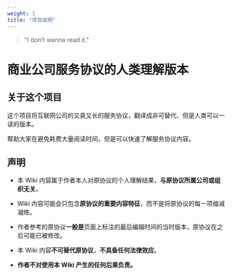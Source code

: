 ```yaml
---
weight: 1
title: "项目说明"
---
```


>  "I don′t wanna read it."

# 商业公司服务协议的人类理解版本

## 关于这个项目

这个项目将互联网公司的又臭又长的服务协议，翻译成非可替代、但是人类可以一读的版本。

帮助大家在避免耗费大量阅读时间，但是可以快速了解服务协议内容。

## 声明

- 本 Wiki 内容属于作者本人对原协议的个人理解结果，**与原协议所属公司或组织无关**。

- Wiki 内容可能会只包含**原协议的重要内容特征**，而不是将原协议的每一项缩减凝练。

- 作者参考的原协议**一般是**页面上标注的最后编辑时间的当时版本，原协议在之后可能已被修改。

- 本 Wiki 内容**不可替代原协议**，**不具备任何法律效应**。

- **作者不对使用本 Wiki 产生的任何后果负责。**
